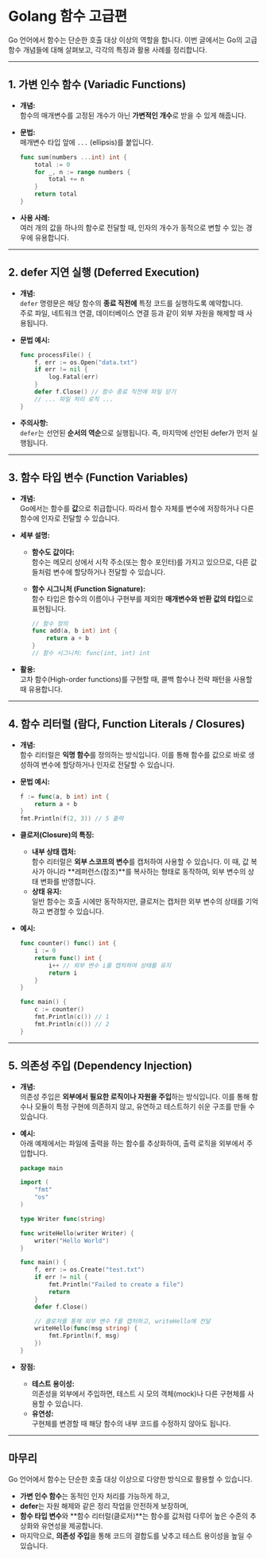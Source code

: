 # Golang 함수 고급편

Go 언어에서 함수는 단순한 호출 대상 이상의 역할을 합니다. 이번 글에서는 Go의 고급 함수 개념들에 대해 살펴보고, 각각의 특징과 활용 사례를 정리합니다.

---

## 1. 가변 인수 함수 (Variadic Functions)

- **개념:**  
  함수의 매개변수를 고정된 개수가 아닌 **가변적인 개수**로 받을 수 있게 해줍니다.

- **문법:**  
  매개변수 타입 앞에 `...` (ellipsis)를 붙입니다.
  
  ```go
  func sum(numbers ...int) int {
      total := 0
      for _, n := range numbers {
          total += n
      }
      return total
  }
  ```

- **사용 사례:**  
  여러 개의 값을 하나의 함수로 전달할 때, 인자의 개수가 동적으로 변할 수 있는 경우에 유용합니다.

---

## 2. defer 지연 실행 (Deferred Execution)

- **개념:**  
  `defer` 명령문은 해당 함수의 **종료 직전에** 특정 코드를 실행하도록 예약합니다.  
  주로 파일, 네트워크 연결, 데이터베이스 연결 등과 같이 외부 자원을 해제할 때 사용됩니다.

- **문법 예시:**
  ```go
  func processFile() {
      f, err := os.Open("data.txt")
      if err != nil {
          log.Fatal(err)
      }
      defer f.Close() // 함수 종료 직전에 파일 닫기
      // ... 파일 처리 로직 ...
  }
  ```

- **주의사항:**  
  `defer`는 선언된 **순서의 역순**으로 실행됩니다. 즉, 마지막에 선언된 defer가 먼저 실행됩니다.

---

## 3. 함수 타입 변수 (Function Variables)

- **개념:**  
  Go에서는 함수를 **값**으로 취급합니다. 따라서 함수 자체를 변수에 저장하거나 다른 함수에 인자로 전달할 수 있습니다.

- **세부 설명:**
  - **함수도 값이다:**  
    함수는 메모리 상에서 시작 주소(또는 함수 포인터)를 가지고 있으므로, 다른 값들처럼 변수에 할당하거나 전달할 수 있습니다.
  - **함수 시그니처 (Function Signature):**  
    함수 타입은 함수의 이름이나 구현부를 제외한 **매개변수와 반환 값의 타입**으로 표현됩니다.
    
    ```go
    // 함수 정의
    func add(a, b int) int {
        return a + b
    }
    // 함수 시그니처: func(int, int) int
    ```

- **활용:**  
  고차 함수(High-order functions)를 구현할 때, 콜백 함수나 전략 패턴을 사용할 때 유용합니다.

---

## 4. 함수 리터럴 (람다, Function Literals / Closures)

- **개념:**  
  함수 리터럴은 **익명 함수**를 정의하는 방식입니다. 이를 통해 함수를 값으로 바로 생성하여 변수에 할당하거나 인자로 전달할 수 있습니다.

- **문법 예시:**
  ```go
  f := func(a, b int) int {
      return a + b
  }
  fmt.Println(f(2, 3)) // 5 출력
  ```

- **클로저(Closure)의 특징:**
  - **내부 상태 캡처:**  
    함수 리터럴은 **외부 스코프의 변수**를 캡처하여 사용할 수 있습니다. 이 때, 값 복사가 아니라 **레퍼런스(참조)**를 복사하는 형태로 동작하여, 외부 변수의 상태 변화를 반영합니다.
  - **상태 유지:**  
    일반 함수는 호출 시에만 동작하지만, 클로저는 캡처한 외부 변수의 상태를 기억하고 변경할 수 있습니다.
  
- **예시:**
  ```go
  func counter() func() int {
      i := 0
      return func() int {
          i++ // 외부 변수 i를 캡처하여 상태를 유지
          return i
      }
  }

  func main() {
      c := counter()
      fmt.Println(c()) // 1
      fmt.Println(c()) // 2
  }
  ```

---

## 5. 의존성 주입 (Dependency Injection)

- **개념:**  
  의존성 주입은 **외부에서 필요한 로직이나 자원을 주입**하는 방식입니다. 이를 통해 함수나 모듈이 특정 구현에 의존하지 않고, 유연하고 테스트하기 쉬운 구조를 만들 수 있습니다.

- **예시:**  
  아래 예제에서는 파일에 출력을 하는 함수를 추상화하여, 출력 로직을 외부에서 주입합니다.
  ```go
  package main

  import (
      "fmt"
      "os"
  )

  type Writer func(string)

  func writeHello(writer Writer) {
      writer("Hello World")
  }

  func main() {
      f, err := os.Create("test.txt")
      if err != nil {
          fmt.Println("Failed to create a file")
          return
      }
      defer f.Close()

      // 클로저를 통해 외부 변수 f를 캡처하고, writeHello에 전달
      writeHello(func(msg string) {
          fmt.Fprintln(f, msg)
      })
  }
  ```

- **장점:**
  - **테스트 용이성:**  
    의존성을 외부에서 주입하면, 테스트 시 모의 객체(mock)나 다른 구현체를 사용할 수 있습니다.
  - **유연성:**  
    구현체를 변경할 때 해당 함수의 내부 코드를 수정하지 않아도 됩니다.

---

## 마무리

Go 언어에서 함수는 단순한 호출 대상 이상으로 다양한 방식으로 활용할 수 있습니다.  
- **가변 인수 함수**는 동적인 인자 처리를 가능하게 하고,  
- **defer**는 자원 해제와 같은 정리 작업을 안전하게 보장하며,  
- **함수 타입 변수**와 **함수 리터럴(클로저)**는 함수를 값처럼 다루어 높은 수준의 추상화와 유연성을 제공합니다.  
- 마지막으로, **의존성 주입**을 통해 코드의 결합도를 낮추고 테스트 용이성을 높일 수 있습니다.
